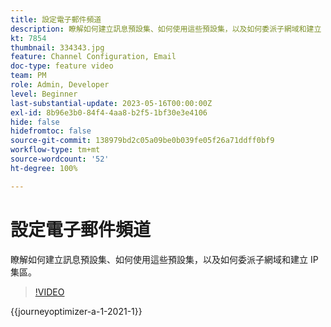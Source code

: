 ```yaml
---
title: 設定電子郵件頻道
description: 瞭解如何建立訊息預設集、如何使用這些預設集，以及如何委派子網域和建立 IP 集區。
kt: 7854
thumbnail: 334343.jpg
feature: Channel Configuration, Email
doc-type: feature video
team: PM
role: Admin, Developer
level: Beginner
last-substantial-update: 2023-05-16T00:00:00Z
exl-id: 8b96e3b0-84f4-4aa8-b2f5-1bf30e3e4106
hide: false
hidefromtoc: false
source-git-commit: 138979bd2c05a09be0b039fe05f26a71ddff0bf9
workflow-type: tm+mt
source-wordcount: '52'
ht-degree: 100%

---
```


# 設定電子郵件頻道

瞭解如何建立訊息預設集、如何使用這些預設集，以及如何委派子網域和建立 IP 集區。

>[!VIDEO](https://video.tv.adobe.com/v/334343?quality=12&learn=on)

{{journeyoptimizer-a-1-2021-1}}
